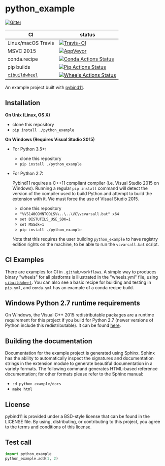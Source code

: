 python_example
==============

[![Gitter][gitter-badge]][gitter-link]

|      CI              | status |
|----------------------|--------|
| Linux/macOS Travis   | [![Travis-CI][travis-badge]][travis-link] |
| MSVC 2015            | [![AppVeyor][appveyor-badge]][appveyor-link] |
| conda.recipe         | [![Conda Actions Status][actions-conda-badge]][actions-conda-link] |
| pip builds           | [![Pip Actions Status][actions-pip-badge]][actions-pip-link] |
| [`cibuildwheel`][]   | [![Wheels Actions Status][actions-wheels-badge]][actions-wheels-link] |

[gitter-badge]:            https://badges.gitter.im/pybind/Lobby.svg
[gitter-link]:             https://gitter.im/pybind/Lobby
[actions-badge]:           https://github.com/pybind/python_example/workflows/Tests/badge.svg
[actions-conda-link]:      https://github.com/pybind/python_example/actions?query=workflow%3A%22Conda
[actions-conda-badge]:     https://github.com/pybind/python_example/workflows/Conda/badge.svg
[actions-pip-link]:        https://github.com/pybind/python_example/actions?query=workflow%3A%22Pip
[actions-pip-badge]:       https://github.com/pybind/python_example/workflows/Pip/badge.svg
[actions-wheels-link]:     https://github.com/pybind/python_example/actions?query=workflow%3AWheels
[actions-wheels-badge]:    https://github.com/pybind/python_example/workflows/Wheels/badge.svg
[travis-link]:             https://travis-ci.org/pybind/python_example
[travis-badge]:            https://travis-ci.org/pybind/python_example.svg?branch=master&status=passed 
[appveyor-link]:           https://ci.appveyor.com/project/wjakob/python-example
<!-- TODO: get a real badge link for appveyor -->
[appveyor-badge]:          https://travis-ci.org/pybind/python_example.svg?branch=master&status=passed

An example project built with [pybind11](https://github.com/pybind/pybind11).

Installation
------------

**On Unix (Linux, OS X)**

 - clone this repository
 - `pip install ./python_example`

**On Windows (Requires Visual Studio 2015)**

 - For Python 3.5+:
     - clone this repository
     - `pip install ./python_example`
 - For Python 2.7:

   Pybind11 requires a C++11 compliant compiler (i.e. Visual Studio 2015 on
   Windows). Running a regular `pip install` command will detect the version
   of the compiler used to build Python and attempt to build the extension
   with it. We must force the use of Visual Studio 2015.

     - clone this repository
     - `"%VS140COMNTOOLS%\..\..\VC\vcvarsall.bat" x64`
     - `set DISTUTILS_USE_SDK=1`
     - `set MSSdk=1`
     - `pip install ./python_example`

   Note that this requires the user building `python_example` to have registry edition
   rights on the machine, to be able to run the `vcvarsall.bat` script.

CI Examples
-----------

There are examples for CI in `.github/workflows`. A simple way to produces
binary "wheels" for all platforms is illustrated in the "wheels.yml" file,
using [`cibuildwheel`][]. You can also see a basic recipe for building and
testing in `pip.yml`, and `conda.yml` has an example of a conda recipe build.

Windows Python 2.7 runtime requirements
----------------------------

On Windows, the Visual C++ 2015 redistributable packages are a runtime
requirement for this project if you build for Python 2.7 (newer versions of
Python include this redistributable). It can be found
[here](https://www.microsoft.com/en-us/download/details.aspx?id=48145).


Building the documentation
--------------------------

Documentation for the example project is generated using Sphinx. Sphinx has the
ability to automatically inspect the signatures and documentation strings in
the extension module to generate beautiful documentation in a variety formats.
The following command generates HTML-based reference documentation; for other
formats please refer to the Sphinx manual:

 - `cd python_example/docs`
 - `make html`

License
-------

pybind11 is provided under a BSD-style license that can be found in the LICENSE
file. By using, distributing, or contributing to this project, you agree to the
terms and conditions of this license.

Test call
---------

```python
import python_example
python_example.add(1, 2)
```

[`cibuildwheel`]:          https://cibuildwheel.readthedocs.io
